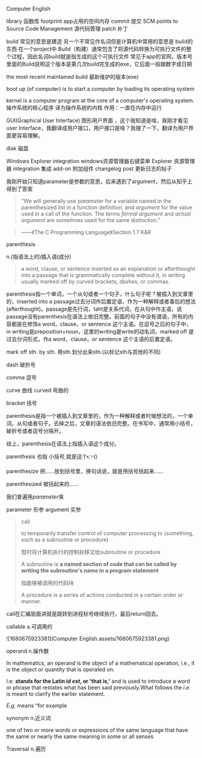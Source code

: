 Computer English

library 函数库
footprint     app占用的空间内存
commit  提交
SCM  points to Source Code Management  源代码管理
patch 补丁


build   常见的意思是建造
另一个不常见作名词但是计算机中常用的意思是       build的东西
在一个project中
Build（构建）通常包含了将源代码转换为可执行文件的整个过程，因此名词build就是指生成的这个可执行文件
常见于app的官网，版本号里面的Build说明这个版本是第几次build完生成的exe，它后面一般跟数字或日期

the most recent maintained build 最新维护的版本(exe)


boot up (of computer) is to start a computer by loading its operating system

kernel is a computer program at the core of a computer's operating system.操作系统的核心程序
译为操作系统的内核
作用：一直在内存中运行

GUI(Graphical User Interface) 图形用户界面   ，这个我知道是啥，我刚才看见user Interface，我翻译成用户接口，用户接口是啥？我搜了一下，翻译为用户界面更容易理解。


disk  磁盘

Windows Explorer integration  windows资源管理器右键菜单
Explorer 资源管理器
integration 集成
add-on 附加组件
changelog post   更新日志的帖子

我刚开始只知道parameter是参数的意思，后来遇到了argument，然后从知乎上得到了答案

> "We will generally use *parameter* for a variable named in the parenthesized list in a function definition, and *argument* for the value used in a call of the function. The terms *formal argument* and *actual argument* are sometimes used for the same distinction."

> ——《The C Programming Language》Section 1.7 K&R

parenthesis 

n.(指语法上的)插入语(成分)

> a word, clause, or sentence inserted as an explanation or afterthought into a passage that is grammatically complete without it, in writing usually marked off by curved brackets, dashes, or commas.

parenthesis指一个单词，一个从句或者一个句子，什么句子呢？被插入到文章里的，inserted into a passage过去分词作后置定语，作为一种解释或者事后的想法(afterthought)。passage是先行词，taht是关系代词，在从句中作主语，说passage没有parenthesis在语法上依旧完整。前面的句子中没有谓语，所有的内容都是在修饰a word，clause，or sentence 这个主语。在逗号之后的句子中，in writing是preposition+noun，这里的writing是write的动名词，marked off 是过去分词形式，作a word，clause，or sentence 这个主语的后置定语。

mark off sth.  by sth. 用sth.划分出来sth.(以标记sth与其他的不同)

dash  破折号

comma 逗号

curve 曲线      curved 弯曲的

bracket  括号

parenthesis是指一个被插入到文章里的，作为一种解释或者时候想法的，一个单词，从句或者句子。去掉之后，文章的语法依旧完整。在书写中，通常用小括号，破折号或者逗号分隔开。

综上，parenthesis在语法上指插入语这个成分。

parenthesis 也指 小括号,就是这个👉()

parenthesize 把……放到括号里，换句话说，就是用括号括起来……

parenthesized  被括起来的……

我们普遍用*parameter*来

parameter 形参
argument 实参

>call
>
>to temporarily transfer control of computer processing to (something, such as a subroutine or procedure)
>
>暂时将计算机执行的控制权移交给subroutine or procedure
>
>A subroutine is **a named section of code that can be called by writing the subroutine's name in a program statement**
>
>指能够被调用的代码块
>
>A procedure is a series of actions conducted in a certain order or manner.

call在汇编层面讲就是跳转到进程标号继续执行，最后return回去。

callable a.可调用的

![1680675923381](Computer English.assets/1680675923381.png)

operand  n.操作数

In mathematics, an operand is the object of a mathematical operation, i.e., it is the object or quantity that is operated on.

I.e. **stands for the Latin *id est*, or 'that is,'** and is used to introduce a word or phrase that restates what has been said previously.What follows the *i.e.* is meant to clarify the earlier statement.

*E.g.* means “for example

synonym n.近义词

one of two or more words or expressions of the same language that have the same or nearly the same meaning in some or all senses



Traversal n.遍历